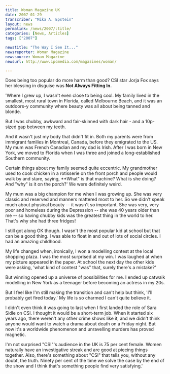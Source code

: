 ```yaml
---
title: Woman Magazine UK
date: 2007-01-29
transcriber: "Mika A. Epstein"
layout: news
permalink: /news/2007/:title/
categories: [News, Articles]
tags: ["2007"]

newstitle: "The Way I See It..."
newsreporter: Woman Magazine
newssource: Woman Magazine
newsurl: http://www.ipcmedia.com/magazines/woman/

---
```


Does being too popular do more harm than good? CSI star Jorja Fox says her blessing in disguise was **Not Always Fitting In.**

'Where I grew up, I wasn't even close to being cool. My family lived in the smallest, most rural town in Florida, called Melbourne Beach, and it was an outdoors-y community where beauty was all about being tanned and blonde.

But I was chubby, awkward and fair-skinned with dark hair - and a 10p-sized gap between my teeth.

And it wasn't just my body that didn't fit in. Both my parents were from immigrant families in Montreal, Canada, before they emigrated to the US. My mum was French Canadian and my dad is Irish. After I was born in New York, we moved to Florida when I was three and joined a long-established Southern community.

Certain things about my family seemed quite eccentric. My grandmother used to cook chicken in a rotisserie on the front porch and people would walk by and stare, saying, **What" is that machine? What is she doing? And "why" is it on the porch?' We were definitely weird.

My mum was a big champion for me when I was growing up. She was very classic and reserved and manners mattered most to her. So we didn't speak much about physical beauty -- it wasn't so important. She was very, very poor and homeless during the Depression -- she was 40 years older than me -- so having chubby kids was the greatest thing in the world to her. That's why she had three fridges!

I still got along OK though. I wasn't the most popular kid at school but that can be a good thing. I was able to float in and out of lots of social circles. I had an amazing childhood.

My life changed when, ironically, I won a modelling contest at the local shopping plaza. I was the most surprised at my win. I was laughed at when my picture appeared in the paper. At school the next day the other kids were asking, 'what kind of contest "was" that, surely there's a mistake?'

But winning opened up a universe of possibilities for me. I ended up catwalk modelling in New York as a teenager before becoming an actress in my 20s.

But I feel like I'm still making the transition and can't help but think, 'I'll probably get fired today.' My life is so charmed I can't quite believe it.

I didn't even think it was going to last when I first landed the role of Sara Sidle on CSI. I thought it would be a short-term job. When it started six years ago, there weren't any other crime shows like it, and we didn't think anyone would want to watch a drama about death on a Friday night. But now it's a worldwide phenomenon and unravelling murders has proved magnetic.

I'm not surprised "CSI"'s audience in the UK is 75 per cent female. Women naturally have an investigative streak and are good at piecing things together. Also, there's something about "CSI" that tells you, without any doubt, the truth. Ninety per cent of the time we solve the case by the end of the show and I think that's something people find very satisfying.'
